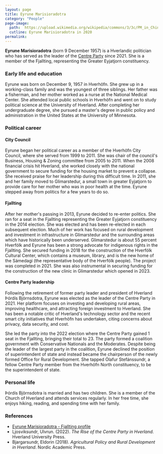 ```yaml
---
layout: page
title: Eyrune Marisioradotra
category: "People"
page-image: 
  path:  https://upload.wikimedia.org/wikipedia/commons/3/3c/PM_in_China_%2839124067045%29_%28cropped%29.jpg
  cutline: Eyrune Marisioradotra in 2020
permalink: 
---
```


**Eyrune Marisioradotra** (born 9 December 1957) is a Hverlandic politician who has served as the leader of the <a href="{{ '/about/centre' | relative_url }}">Centre Party</a> since 2021. She is a member of the Fjallting, representing the Greater Eyjatjorn constituency. 

### Early life and education
Eyrune was born on December 9, 1957 in Hverhöfn. She grew up in a working-class family and was the youngest of three siblings. Her father was a fisherman, and her mother worked as a nurse at the National Medical Center. She attended local public schools in Hverhöfn and went on to study political science at the University of Hverland. After completing her undergraduate degree, she pursued a master's degree in public policy and administration in the United States at the University of Minnesota. 

### Political career
#### City Council
Eyrune began her political career as a member of the Hverhöfn City Council, where she served from 1999 to 2011. She was chair of the council's Business, Housing & Zoning committee from 2005 to 2011. When the 2008 financial crisis hit Hverland, she worked closely with the national government to secure funding for the housing market to prevent a collapse. She received praise for her leadership during this difficult time. In 2011, she and her family moved to Glimarstedur, a small town in greater Eyjatjorn to provide care for her mother who was in poor health at the time. Eyrune stepped away from politics for a few years to do so.

#### Fjallting
After her mother's passing in 2013, Eyrune decided to re-enter politics. She ran for a seat in the Fjallting representing the Greater Eyjatjorn constituency in the 2014 election. She was elected and has been re-elected in each subsequent election. Much of her work has focused on rural development and investment in infrastructure in Glimarstedur and the surrounding areas which have historically been underserved. Glimarstedur is about 55 percent Hverfólk and Eyrune has been a strong advocate for indigenous rights in the Fjallting. She secured funding in 2018 for the construction of the Hverfólk Cultural Center, which contains a museum, library, and is the new home of the Sámedagi (the representative body of the Hverfólk people). The project was completed in 2021. She was also instrumental in securing funding for the construction of the new clinic in Glimarstedur which opened in 2023.

#### Centre Party leadership
Following the retirement of former party leader and president of Hverland Þórdís Björnsdotra, Eyrune was elected as the leader of the Centre Party in 2021. Her platform focuses on investing and developing rural areas, improving healthcare, and attracting foreign investment to Hverland. She has been a notable critic of Hverland's technology sector and the recent smart city initiatives that Hverhöfn has undertaken, citing concerns about privacy, data security, and cost. 

She led the party into the 2022 election where the Centre Party gained 1 seat in the Fjallting, bringing their total to 23. The party formed a coalition government with Conservative Nationals and the Moderates. Despite being the leader of the largest party in the coalition, Eyrune declined the position of superintendent of state and instead became the chairperson of the newly formed Office for Rural Development. She tapped Ólafur Stefánssundr, a fellow Centre Party member from the Hverhöfn North constituency, to be the superintendent of state.

### Personal life
Þórdís Björnsdotra is married and has two children. She is a member of the Church of Hverland and attends services regularly. In her free time, she enjoys hiking, reading, and spending time with her family.

### References
* [Eyrune Marisioradotra - Fjallting profile](https://www.fjallting.hv/member/eyrune-marisioradotra)
* Ljosviksundr, Ulvrun. (2022). *The Rise of the Centre Party in Hverland*. Hverland University Press.
* Bjargarsundr, Eldorin (2018). *Agricultural Policy and Rural Development in Hverland*. Nordic Academic Press.